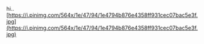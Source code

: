 hi..
[https://i.pinimg.com/564x/1e/47/94/1e4794b876e4358ff931cec07bac5e3f.jpg](https://i.pinimg.com/564x/1e/47/94/1e4794b876e4358ff931cec07bac5e3f.jpg)
